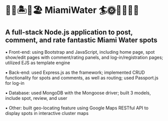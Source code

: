 #  🤿🐠🏝️🐬🏖️ MiamiWater 🏄🌞🌅⛵🦈🐳
A full-stack Node.js application to post, comment, and rate fantastic Miami Water spots
---
▪ Front-end: using Bootstrap and JavaScript, including home page, spot show/edit pages with comment/rating panels, and log-in/registration pages; utilized EJS as template engine

▪ Back-end: used Express.js as the framework; implemented CRUD functionality for spots and comments, as well as routing; used Passport.js for log-in 

▪ Database: used MongoDB with the Mongoose driver; built 3 models, include spot, review, and user

▪ Other: built geo-locating feature using Google Maps RESTful API to display spots in interactive cluster maps
